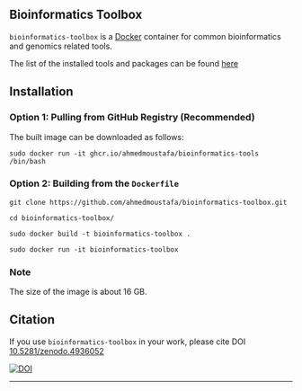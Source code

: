 ## Bioinformatics Toolbox

`bioinformatics-toolbox` is a [Docker](https://www.docker.com/) container for common bioinformatics and genomics related tools.

The list of the installed tools and packages can be found [here](Tools.md)

## Installation

### Option 1: Pulling from GitHub Registry (Recommended)

The built image can be downloaded as follows:

`sudo docker run -it ghcr.io/ahmedmoustafa/bioinformatics-tools /bin/bash`

### Option 2: Building from the `Dockerfile`

`git clone https://github.com/ahmedmoustafa/bioinformatics-toolbox.git`

`cd bioinformatics-toolbox/`

`sudo docker build -t bioinformatics-toolbox .`

`sudo docker run -it bioinformatics-toolbox`

### Note
The size of the image is about 16 GB.

## Citation

If you use `bioinformatics-toolbox` in your work, please cite DOI [10.5281/zenodo.4936052](https://doi.org/10.5281/zenodo.4936052)

[![DOI](https://zenodo.org/badge/375832205.svg)](https://zenodo.org/badge/latestdoi/375832205)

---
